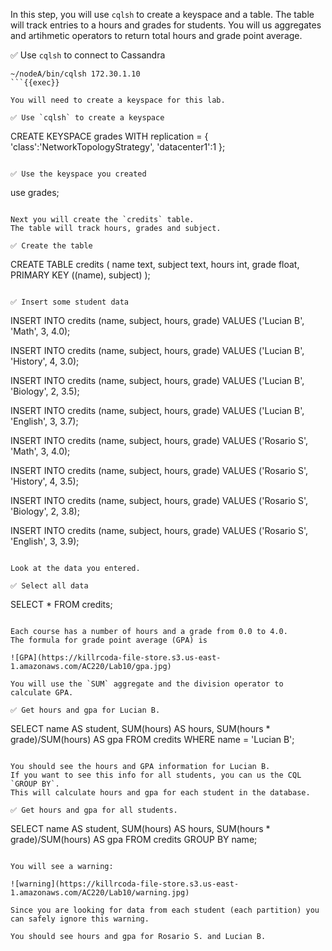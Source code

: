 In this step, you will use `cqlsh` to create a keyspace and a table.
The table will track entries to a hours and grades for students.
You will us aggregates and artihmetic operators to return total hours and grade point average.

✅ Use `cqlsh` to connect to Cassandra
```
~/nodeA/bin/cqlsh 172.30.1.10
```{{exec}}

You will need to create a keyspace for this lab.

✅ Use `cqlsh` to create a keyspace
```
CREATE KEYSPACE grades WITH replication = {
  'class':'NetworkTopologyStrategy',
  'datacenter1':1
};
```{{exec}}

✅ Use the keyspace you created
```
use grades;
```{{exec}}

Next you will create the `credits` table.
The table will track hours, grades and subject.

✅ Create the table
```
CREATE TABLE credits (
    name text,
    subject text,
    hours int,
    grade float,
    PRIMARY KEY ((name), subject)
);
```{{exec}}

✅ Insert some student data
```
INSERT INTO credits 
  (name, subject, hours, grade) 
VALUES 
  ('Lucian B', 'Math', 3, 4.0);

INSERT INTO credits 
  (name, subject, hours, grade) 
VALUES 
  ('Lucian B', 'History', 4, 3.0);

INSERT INTO credits 
  (name, subject, hours, grade) 
VALUES 
  ('Lucian B', 'Biology', 2, 3.5);

INSERT INTO credits 
  (name, subject, hours, grade) 
VALUES 
  ('Lucian B', 'English', 3, 3.7);

INSERT INTO credits 
  (name, subject, hours, grade) 
VALUES 
  ('Rosario S', 'Math', 3, 4.0);

INSERT INTO credits 
  (name, subject, hours, grade) 
VALUES 
  ('Rosario S', 'History', 4, 3.5);

INSERT INTO credits 
  (name, subject, hours, grade) 
VALUES 
  ('Rosario S', 'Biology', 2, 3.8);

INSERT INTO credits 
  (name, subject, hours, grade) 
VALUES 
  ('Rosario S', 'English', 3, 3.9);
```{{exec}}

Look at the data you entered.

✅ Select all data
```
SELECT * FROM credits;
```{{exec}}

Each course has a number of hours and a grade from 0.0 to 4.0.
The formula for grade point average (GPA) is

![GPA](https://killrcoda-file-store.s3.us-east-1.amazonaws.com/AC220/Lab10/gpa.jpg)

You will use the `SUM` aggregate and the division operator to calculate GPA.

✅ Get hours and gpa for Lucian B.
```
SELECT 
  name AS student, 
  SUM(hours) AS hours,
  SUM(hours * grade)/SUM(hours) AS gpa
FROM credits
WHERE name = 'Lucian B';
```{{exec}}

You should see the hours and GPA information for Lucian B.
If you want to see this info for all students, you can us the CQL `GROUP BY`.
This will calculate hours and gpa for each student in the database.

✅ Get hours and gpa for all students.
```
SELECT 
  name AS student, 
  SUM(hours) AS hours,
  SUM(hours * grade)/SUM(hours) AS gpa
FROM credits
GROUP BY name;
```{{exec}}

You will see a warning: 

![warning](https://killrcoda-file-store.s3.us-east-1.amazonaws.com/AC220/Lab10/warning.jpg)

Since you are looking for data from each student (each partition) you can safely ignore this warning.

You should see hours and gpa for Rosario S. and Lucian B.